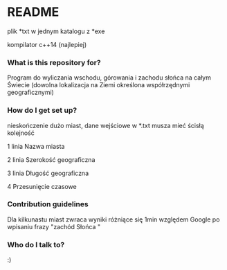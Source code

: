 # README #

plik *txt w jednym katalogu z *exe

kompilator c++14 (najlepiej)
### What is this repository for? ###

Program do wyliczania wschodu, górowania i zachodu słońca na całym Świecie (dowolna lokalizacja na Ziemi określona współrzędnymi geograficznymi)

### How do I get set up? ###

nieskończenie dużo miast, dane wejściowe w *.txt musza mieć ścisłą kolejność

1 linia Nazwa miasta

2 linia Szerokość geograficzna

3 linia Długość geograficzna

4 Przesunięcie czasowe


### Contribution guidelines ###

Dla kilkunastu miast zwraca wyniki różniące się 1min względem Google po wpisaniu frazy "zachód Słońca <tutaj miasto>"

### Who do I talk to? ###

:)